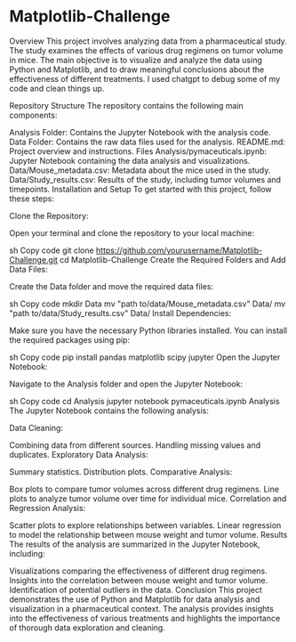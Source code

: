 # Matplotlib-Challenge
Overview
This project involves analyzing data from a pharmaceutical study. The study examines the effects of various drug regimens on tumor volume in mice. The main objective is to visualize and analyze the data using Python and Matplotlib, and to draw meaningful conclusions about the effectiveness of different treatments. I used chatgpt to debug some of my code and clean things up.

Repository Structure
The repository contains the following main components:

Analysis Folder: Contains the Jupyter Notebook with the analysis code.
Data Folder: Contains the raw data files used for the analysis.
README.md: Project overview and instructions.
Files
Analysis/pymaceuticals.ipynb: Jupyter Notebook containing the data analysis and visualizations.
Data/Mouse_metadata.csv: Metadata about the mice used in the study.
Data/Study_results.csv: Results of the study, including tumor volumes and timepoints.
Installation and Setup
To get started with this project, follow these steps:

Clone the Repository:

Open your terminal and clone the repository to your local machine:

sh
Copy code
git clone https://github.com/yourusername/Matplotlib-Challenge.git
cd Matplotlib-Challenge
Create the Required Folders and Add Data Files:

Create the Data folder and move the required data files:

sh
Copy code
mkdir Data
mv "path to/data/Mouse_metadata.csv" Data/
mv "path to/data/Study_results.csv" Data/
Install Dependencies:

Make sure you have the necessary Python libraries installed. You can install the required packages using pip:

sh
Copy code
pip install pandas matplotlib scipy jupyter
Open the Jupyter Notebook:

Navigate to the Analysis folder and open the Jupyter Notebook:

sh
Copy code
cd Analysis
jupyter notebook pymaceuticals.ipynb
Analysis
The Jupyter Notebook contains the following analysis:

Data Cleaning:

Combining data from different sources.
Handling missing values and duplicates.
Exploratory Data Analysis:

Summary statistics.
Distribution plots.
Comparative Analysis:

Box plots to compare tumor volumes across different drug regimens.
Line plots to analyze tumor volume over time for individual mice.
Correlation and Regression Analysis:

Scatter plots to explore relationships between variables.
Linear regression to model the relationship between mouse weight and tumor volume.
Results
The results of the analysis are summarized in the Jupyter Notebook, including:

Visualizations comparing the effectiveness of different drug regimens.
Insights into the correlation between mouse weight and tumor volume.
Identification of potential outliers in the data.
Conclusion
This project demonstrates the use of Python and Matplotlib for data analysis and visualization in a pharmaceutical context. The analysis provides insights into the effectiveness of various treatments and highlights the importance of thorough data exploration and cleaning.

